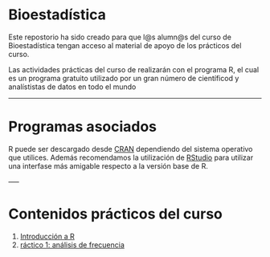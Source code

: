 # Bioestadística

Este repostorio ha sido creado para que l@s alumn@s del curso de Bioestadística tengan acceso al material de apoyo de los prácticos del curso. 

Las actividades prácticas del curso de realizarán con el programa R, el cual es un programa gratuito utilizado por un gran número de científicod y analístistas de datos en todo el mundo

---
# Programas asociados

R puede ser descargado desde [CRAN](https://cran.r-project.org/) dependiendo del sistema operativo que utilices.
Además recomendamos la utilización de [RStudio](https://www.rstudio.com/products/rstudio/download/) para utilizar una interfase más amigable respecto a la versión base de R.

–––
# Contenidos prácticos del curso
1. [Introducción a R](https://github.com/lecastaneda/Bioestadistica/blob/main/Intro_R.R)
2. [ráctico 1: análisis de frecuencia](https://github.com/lecastaneda/Bioestadistica/blob/main/Pr%C3%A1ctico%201.md)

